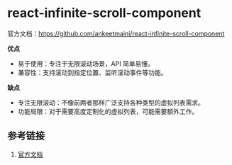 # react-infinite-scroll-component

官方文档：https://github.com/ankeetmaini/react-infinite-scroll-component

**优点**

- 易于使用：专注于无限滚动场景，API 简单易懂。
- 兼容性：支持滚动到指定位置、监听滚动事件等功能。

**缺点**

- 专注无限滚动：不像前两者那样广泛支持各种类型的虚拟列表需求。
- 功能局限：对于需要高度定制化的虚拟列表，可能需要额外工作。

## 参考链接

1. [官方文档](https://github.com/ankeetmaini/react-infinite-scroll-component)
